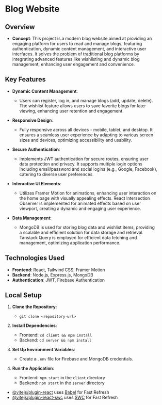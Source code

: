 # Blog Website

## Overview
- **Concept**: This project is a modern blog website aimed at providing an engaging platform for users to read and manage blogs, featuring authentication, dynamic content management, and interactive user interfaces. It solves the problem of traditional blog platforms by integrating advanced features like wishlisting and dynamic blog management, enhancing user engagement and convenience.
  
## Key Features
- **Dynamic Content Management**:
  - Users can register, log in, and manage blogs (add, update, delete). The wishlist feature allows users to save favorite blogs for later viewing, enhancing user retention and engagement.
  
- **Responsive Design**:
  - Fully responsive across all devices - mobile, tablet, and desktop. It ensures a seamless user experience by adapting to various screen sizes and devices, optimizing accessibility and usability.

- **Secure Authentication**:
  - Implements JWT authentication for secure routes, ensuring user data protection and privacy. It supports multiple login options including email/password and social logins (e.g., Google, Facebook), catering to diverse user preferences.

- **Interactive UI Elements**:
  - Utilizes Framer Motion for animations, enhancing user interaction on the home page with visually appealing effects. React Intersection Observer is implemented for animated effects based on user viewport, creating a dynamic and engaging user experience.

- **Data Management**:
  - MongoDB is used for storing blog data and wishlist items, providing a scalable and efficient solution for data storage and retrieval. Tanstack Query is employed for efficient data fetching and management, optimizing application performance.

## Technologies Used
- **Frontend**: React, Tailwind CSS, Framer Motion
- **Backend**: Node.js, Express.js, MongoDB
- **Authentication**: JWT, Firebase Authentication

## Local Setup
1. **Clone the Repository**:
   - `git clone <repository-url>`
   
2. **Install Dependencies**:
   - Frontend: `cd client && npm install`
   - Backend: `cd server && npm install`

3. **Set Up Environment Variables**:
   - Create a `.env` file for Firebase and MongoDB credentials.

4. **Run the Application**:
   - Frontend: `npm start` in the `client` directory
   - Backend: `npm start` in the `server` directory





- [@vitejs/plugin-react](https://github.com/vitejs/vite-plugin-react/blob/main/packages/plugin-react/README.md) uses [Babel](https://babeljs.io/) for Fast Refresh
- [@vitejs/plugin-react-swc](https://github.com/vitejs/vite-plugin-react-swc) uses [SWC](https://swc.rs/) for Fast Refresh
